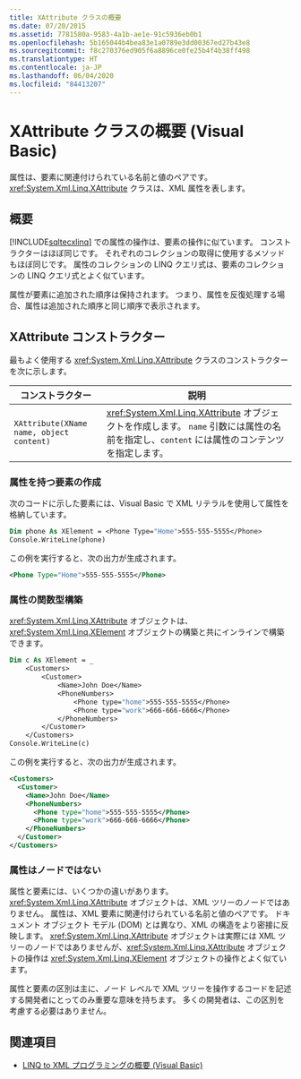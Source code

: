 ```yaml
---
title: XAttribute クラスの概要
ms.date: 07/20/2015
ms.assetid: 7781580a-9583-4a1b-ae1e-91c5936eb0b1
ms.openlocfilehash: 5b165044b4bea83e1a0789e3dd00367ed27b43e8
ms.sourcegitcommit: f8c270376ed905f6a8896ce0fe25b4f4b38ff498
ms.translationtype: HT
ms.contentlocale: ja-JP
ms.lasthandoff: 06/04/2020
ms.locfileid: "84413207"
---
```

# <a name="xattribute-class-overview-visual-basic"></a>XAttribute クラスの概要 (Visual Basic)
属性は、要素に関連付けられている名前と値のペアです。 <xref:System.Xml.Linq.XAttribute> クラスは、XML 属性を表します。  
  
## <a name="overview"></a>概要  
 [!INCLUDE[sqltecxlinq](~/includes/sqltecxlinq-md.md)] での属性の操作は、要素の操作に似ています。 コンストラクターはほぼ同じです。 それぞれのコレクションの取得に使用するメソッドもほぼ同じです。 属性のコレクションの LINQ クエリ式は、要素のコレクションの LINQ クエリ式とよく似ています。  
  
 属性が要素に追加された順序は保持されます。 つまり、属性を反復処理する場合、属性は追加された順序と同じ順序で表示されます。  
  
## <a name="the-xattribute-constructor"></a>XAttribute コンストラクター  
 最もよく使用する <xref:System.Xml.Linq.XAttribute> クラスのコンストラクターを次に示します。  
  
|コンストラクター|説明|  
|-----------------|-----------------|  
|`XAttribute(XName name, object content)`|<xref:System.Xml.Linq.XAttribute> オブジェクトを作成します。 `name` 引数には属性の名前を指定し、`content` には属性のコンテンツを指定します。|  
  
### <a name="creating-an-element-with-an-attribute"></a>属性を持つ要素の作成  
 次のコードに示した要素には、Visual Basic で XML リテラルを使用して属性を格納しています。  
  
```vb  
Dim phone As XElement = <Phone Type="Home">555-555-5555</Phone>  
Console.WriteLine(phone)  
```  
  
 この例を実行すると、次の出力が生成されます。  
  
```xml  
<Phone Type="Home">555-555-5555</Phone>  
```  
  
### <a name="functional-construction-of-attributes"></a>属性の関数型構築  
 <xref:System.Xml.Linq.XAttribute> オブジェクトは、<xref:System.Xml.Linq.XElement> オブジェクトの構築と共にインラインで構築できます。  
  
```vb  
Dim c As XElement = _  
    <Customers>  
        <Customer>  
            <Name>John Doe</Name>  
            <PhoneNumbers>  
                <Phone type="home">555-555-5555</Phone>  
                <Phone type="work">666-666-6666</Phone>  
            </PhoneNumbers>  
        </Customer>  
    </Customers>  
Console.WriteLine(c)  
```  
  
 この例を実行すると、次の出力が生成されます。  
  
```xml  
<Customers>  
  <Customer>  
    <Name>John Doe</Name>  
    <PhoneNumbers>  
      <Phone type="home">555-555-5555</Phone>  
      <Phone type="work">666-666-6666</Phone>  
    </PhoneNumbers>  
  </Customer>  
</Customers>  
```  
  
### <a name="attributes-are-not-nodes"></a>属性はノードではない  
 属性と要素には、いくつかの違いがあります。 <xref:System.Xml.Linq.XAttribute> オブジェクトは、XML ツリーのノードではありません。 属性は、XML 要素に関連付けられている名前と値のペアです。 ドキュメント オブジェクト モデル (DOM) とは異なり、XML の構造をより密接に反映します。 <xref:System.Xml.Linq.XAttribute> オブジェクトは実際には XML ツリーのノードではありませんが、<xref:System.Xml.Linq.XAttribute> オブジェクトの操作は <xref:System.Xml.Linq.XElement> オブジェクトの操作とよく似ています。  
  
 属性と要素の区別は主に、ノード レベルで XML ツリーを操作するコードを記述する開発者にとってのみ重要な意味を持ちます。 多くの開発者は、この区別を考慮する必要はありません。  
  
## <a name="see-also"></a>関連項目

- [LINQ to XML プログラミングの概要 (Visual Basic)](linq-to-xml-programming-overview.md)
